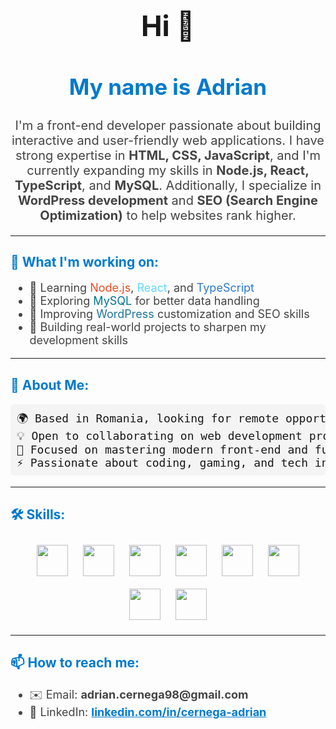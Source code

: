 <h1 style="font-size: 45px; text-align: center;">Hi 👋</h1>  
<h2 style="font-size: 35px; color: #007acc; text-align: center;">My name is Adrian</h2>

<p style="font-size: 20px; color: #444; text-align: center;">
I'm a front-end developer passionate about building interactive and user-friendly web applications.
I have strong expertise in <b>HTML, CSS, JavaScript</b>, and I'm currently expanding my skills in <b>Node.js, React, TypeScript</b>, and <b>MySQL</b>.  
Additionally, I specialize in <b>WordPress development</b> and <b>SEO (Search Engine Optimization)</b> to help websites rank higher.
</p>

---

<h2 style="color: #007acc;">🚀 What I'm working on:</h2>
<ul style="font-size: 18px; color: #444;">
  <li>🔹 Learning <span style="color: #e44d26;">Node.js</span>, <span style="color: #61dbfb;">React</span>, and <span style="color: #2d79c7;">TypeScript</span></li>
  <li>🔹 Exploring <span style="color: #00758f;">MySQL</span> for better data handling</li>
  <li>🔹 Improving <span style="color: #21759b;">WordPress</span> customization and SEO skills</li>
  <li>🔹 Building real-world projects to sharpen my development skills</li>
</ul>

---

<h2 style="color: #007acc;">📍 About Me:</h2>
<pre style="background-color:#f4f4f4; padding:10px; border-radius:5px; font-size:18px;">
🌍 Based in Romania, looking for remote opportunities  
💡 Open to collaborating on web development projects  
🎯 Focused on mastering modern front-end and full-stack technologies  
⚡ Passionate about coding, gaming, and tech innovation  
</pre>

---

<h2 style="color: #007acc;">🛠️ Skills:</h2>
<p align="center">
  <img src="https://cdn.jsdelivr.net/gh/devicons/devicon/icons/html5/html5-original.svg" width="50" height="50" style="margin: 10px;"/>
  <img src="https://cdn.jsdelivr.net/gh/devicons/devicon/icons/css3/css3-original.svg" width="50" height="50" style="margin: 10px;"/>
  <img src="https://cdn.jsdelivr.net/gh/devicons/devicon/icons/javascript/javascript-original.svg" width="50" height="50" style="margin: 10px;"/>
  <img src="https://cdn.jsdelivr.net/gh/devicons/devicon/icons/typescript/typescript-original.svg" width="50" height="50" style="margin: 10px;"/>
  <img src="https://cdn.jsdelivr.net/gh/devicons/devicon/icons/react/react-original.svg" width="50" height="50" style="margin: 10px;"/>
  <img src="https://cdn.jsdelivr.net/gh/devicons/devicon/icons/nodejs/nodejs-original.svg" width="50" height="50" style="margin: 10px;"/>
  <img src="https://cdn.jsdelivr.net/gh/devicons/devicon/icons/mysql/mysql-original.svg" width="50" height="50" style="margin: 10px;"/>
  <img src="https://cdn.jsdelivr.net/gh/devicons/devicon/icons/wordpress/wordpress-original.svg" width="50" height="50" style="margin: 10px;"/> 
</p>

---

<h2 style="color: #007acc;">📫 How to reach me:</h2>
<ul style="font-size: 18px; color: #444;">
  <li>✉️ Email: <b>adrian.cernega98@gmail.com</b></li>
  <li>💼 LinkedIn: <a href="https://www.linkedin.com/in/cernega-adrian/" style="color: #007acc;"><b>linkedin.com/in/cernega-adrian</b></a></li>
</ul>
